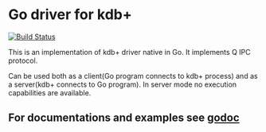 # Go driver for kdb+ #

[![Build Status](https://travis-ci.org/sv/kdbgo.svg?branch=master)](https://travis-ci.org/sv/kdbgo)

This is an implementation of kdb+ driver native in Go. It implements Q IPC protocol.

Can be used both as a client(Go program connects to kdb+ process) and as a server(kdb+ connects to Go program).
In server mode no execution capabilities are available.

## For documentations and examples see [godoc](https://godoc.org/github.com/sv/kdbgo)